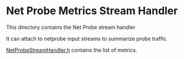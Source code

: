 # Net Probe Metrics Stream Handler

This directory contains the Net Probe stream handler

It can attach to netprobe input streams to summarize probe traffic

[NetProbeStreamHandler.h](NetProbeStreamHandler.h) contains the list of metrics.
